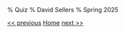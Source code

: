 % Quiz
% David Sellers
% Spring 2025

[<< previous](../unit2/day8.html) [Home](../index.html) [next >>](../index.html)
